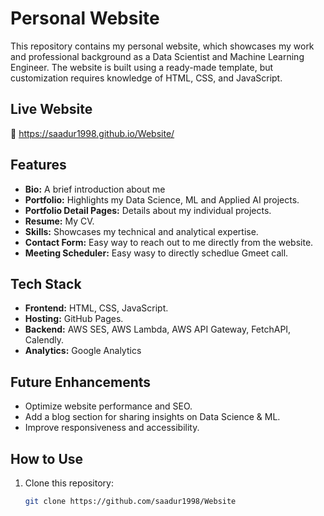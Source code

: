 # Personal Website  

This repository contains my personal website, which showcases my work and professional background as a Data Scientist and Machine Learning Engineer. The website is built using a ready-made template, but customization requires knowledge of HTML, CSS, and JavaScript.  

## Live Website  
🔗 https://saadur1998.github.io/Website/

## Features  
- **Bio:** A brief introduction about me  
- **Portfolio:** Highlights my Data Science, ML and Applied AI projects.
- **Portfolio Detail Pages:** Details about my individual projects.  
- **Resume:** My CV.
- **Skills:** Showcases my technical and analytical expertise.
- **Contact Form:** Easy way to reach out to me directly from the website.
- **Meeting Scheduler:** Easy wasy to directly schedlue Gmeet call. 

## Tech Stack  
- **Frontend:** HTML, CSS, JavaScript.
- **Hosting:** GitHub Pages.
- **Backend:** AWS SES, AWS Lambda, AWS API Gateway, FetchAPI, Calendly.
- **Analytics:** Google Analytics

## Future Enhancements  
- Optimize website performance and SEO.
- Add a blog section for sharing insights on Data Science & ML.
- Improve responsiveness and accessibility.

## How to Use  
1. Clone this repository:  
   ```sh
   git clone https://github.com/saadur1998/Website
